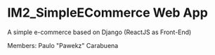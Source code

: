 # IM2_SimpleECommerce Web App
A simple e-commerce based on Django (ReactJS as Front-End)

Members:
Paulo "Pawekz" Carabuena